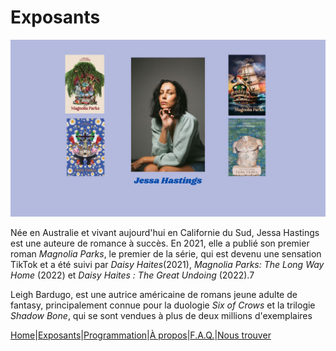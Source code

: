 # Exposants

![jessahastings](image/jessahastings.jpg)

Née en Australie et vivant aujourd'hui en Californie du Sud, Jessa Hastings est une auteure de romance à succès.
En 2021, elle a publié son premier roman *Magnolia Parks*, le premier de la série, qui est devenu une sensation TikTok et a été suivi par *Daisy Haites*(2021), *Magnolia Parks: The Long Way Home* (2022) et *Daisy Haites : The Great Undoing* (2022).7




Leigh Bardugo, est une autrice américaine de romans jeune adulte de fantasy, principalement connue pour la duologie *Six of Crows* et la trilogie *Shadow Bone*, qui se sont vendues à plus de deux millions d'exemplaires





























[Home](index.md)|[Exposants](Exposants.md)|[Programmation](Programmation.md)|[À propos](Aboutus.md)|[F.A.Q.](Questions.md)|[Nous trouver](Whereto.md)
